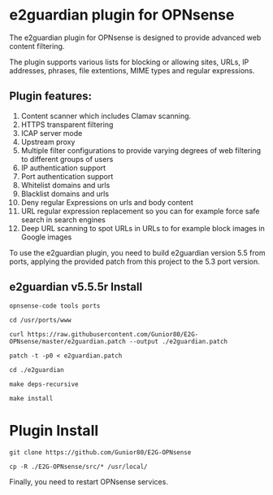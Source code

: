 # e2guardian plugin for OPNsense

The e2guardian plugin for OPNsense is designed to provide advanced web content filtering.

The plugin supports various lists for blocking or allowing sites, URLs, IP addresses, phrases, file extentions, MIME types and regular expressions.

## Plugin features:

1. Content scanner which includes Clamav scanning.
2. HTTPS transparent filtering
3. ICAP server mode
4. Upstream proxy
5. Multiple filter configurations to provide varying degrees of web filtering to different groups of users
6. IP authentication support
7. Port authentication support
8. Whitelist domains and urls
9. Blacklist domains and urls
10. Deny regular Expressions on urls and body content
11. URL regular expression replacement so you can for example force safe search in search engines
12. Deep URL scanning to spot URLs in URLs to for example block images in Google images

To use the e2guardian plugin, you need to build e2guardian version 5.5 from ports, applying the provided patch from this project to the 5.3 port version.


## e2guardian v5.5.5r Install
```
opnsense-code tools ports

cd /usr/ports/www

curl https://raw.githubusercontent.com/Gunior80/E2G-OPNsense/master/e2guardian.patch --output ./e2guardian.patch

patch -t -p0 < e2guardian.patch

cd ./e2guardian

make deps-recursive

make install
```

# Plugin Install
```
git clone https://github.com/Gunior80/E2G-OPNsense

cp -R ./E2G-OPNsense/src/* /usr/local/
```
Finally, you need to restart OPNsense services.